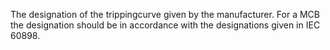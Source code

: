 The designation of the trippingcurve given by the manufacturer. For a MCB the designation should be in accordance with the designations given in IEC 60898.